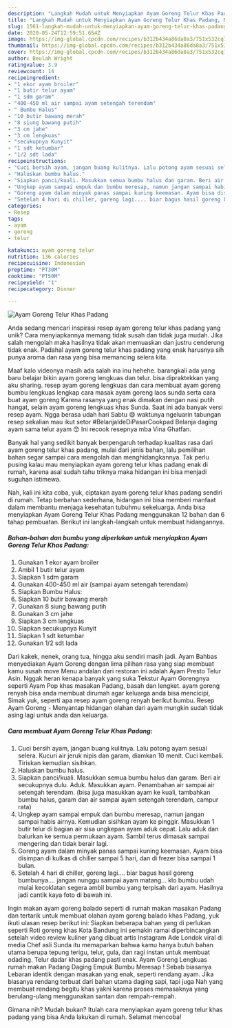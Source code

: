 ```yaml
---
description: "Langkah Mudah untuk Menyiapkan Ayam Goreng Telur Khas Padang, Menggugah Selera"
title: "Langkah Mudah untuk Menyiapkan Ayam Goreng Telur Khas Padang, Menggugah Selera"
slug: 1561-langkah-mudah-untuk-menyiapkan-ayam-goreng-telur-khas-padang-menggugah-selera
date: 2020-05-24T12:59:51.654Z
image: https://img-global.cpcdn.com/recipes/b312b434a86da8a3/751x532cq70/ayam-goreng-telur-khas-padang-foto-resep-utama.jpg
thumbnail: https://img-global.cpcdn.com/recipes/b312b434a86da8a3/751x532cq70/ayam-goreng-telur-khas-padang-foto-resep-utama.jpg
cover: https://img-global.cpcdn.com/recipes/b312b434a86da8a3/751x532cq70/ayam-goreng-telur-khas-padang-foto-resep-utama.jpg
author: Beulah Wright
ratingvalue: 3.9
reviewcount: 14
recipeingredient:
- "1 ekor ayam broiler"
- "1 butir telur ayam"
- "1 sdm garam"
- "400-450 ml air sampai ayam setengah terendam"
- " Bumbu Halus"
- "10 butir bawang merah"
- "8 siung bawang putih"
- "3 cm jahe"
- "3 cm lengkuas"
- "secukupnya Kunyit"
- "1 sdt ketumbar"
- "1/2 sdt lada"
recipeinstructions:
- "Cuci bersih ayam, jangan buang kulitnya. Lalu potong ayam sesuai selera. Kucuri air jeruk nipis dan garam, diamkan 10 menit. Cuci kembali. Tiriskan kemudian sisihkan."
- "Haluskan bumbu halus."
- "Siapkan panci/kuali. Masukkan semua bumbu halus dan garam. Beri air secukupnya dulu. Aduk. Masukkan ayam. Penambahan air sampai air setengah terendam. (bisa juga masukkan ayam ke kuali, tambahkan bumbu halus, garam dan air sampai ayam setengah terendam, campur rata)"
- "Ungkep ayam sampai empuk dan bumbu meresap, namun jangan sampai habis airnya. Kemudian sisihkan ayam ke pinggir. Masukkan 1 butir telur di bagian air sisa ungkepan ayam aduk cepat. Lalu aduk dan balurkan ke semua permukaan ayam. Sambil terus dimasak sampai mengering dan tidak berair lagi."
- "Goreng ayam dalam minyak panas sampai kuning keemasan. Ayam bisa disimpan di kulkas di chiller sampai 5 hari, dan di frezer bisa sampai 1 bulan."
- "Setelah 4 hari di chiller, goreng lagi.... biar bagus hasil goreng bumbunya.... jangan nunggu sampai ayam matang... klo bumbu udah mulai kecoklatan segera ambil bumbu yang terpisah dari ayam. Hasilnya jadi cantik kaya foto di bawah ini."
categories:
- Resep
tags:
- ayam
- goreng
- telur

katakunci: ayam goreng telur 
nutrition: 136 calories
recipecuisine: Indonesian
preptime: "PT30M"
cooktime: "PT50M"
recipeyield: "1"
recipecategory: Dinner

---
```



![Ayam Goreng Telur Khas Padang](https://img-global.cpcdn.com/recipes/b312b434a86da8a3/751x532cq70/ayam-goreng-telur-khas-padang-foto-resep-utama.jpg)

Anda sedang mencari inspirasi resep ayam goreng telur khas padang yang unik? Cara menyiapkannya memang tidak susah dan tidak juga mudah. Jika salah mengolah maka hasilnya tidak akan memuaskan dan justru cenderung tidak enak. Padahal ayam goreng telur khas padang yang enak harusnya sih punya aroma dan rasa yang bisa memancing selera kita.

Maaf kalo videonya masih ada salah ina inu hehehe. barangkali ada yang baru belajar bikin ayam goreng lengkuas dan telur. bisa dipraktekkan yang aku sharing. resep ayam goreng lengkuas dan cara membuat ayam goreng bumbu lengkuas lengkap cara masak ayam goreng laos sunda serta cara buat ayam goreng Karena rasanya yang enak dimakan dengan nasi putih hangat, selain ayam goreng lengkuas khas Sunda. Saat ini ada banyak versi resep ayam. Ngga berasa udah hari Sabtu 😄 waktunya ngeluarin tabungan resep sekalian mau ikut setor #BelanjaIdeDiPasarCookpad Belanja daging ayam sama telur ayam 😙 Ini recook resepnya mba Vina Ghatfan.

Banyak hal yang sedikit banyak berpengaruh terhadap kualitas rasa dari ayam goreng telur khas padang, mulai dari jenis bahan, lalu pemilihan bahan segar sampai cara mengolah dan menghidangkannya. Tak perlu pusing kalau mau menyiapkan ayam goreng telur khas padang enak di rumah, karena asal sudah tahu triknya maka hidangan ini bisa menjadi suguhan istimewa.


Nah, kali ini kita coba, yuk, ciptakan ayam goreng telur khas padang sendiri di rumah. Tetap berbahan sederhana, hidangan ini bisa memberi manfaat dalam membantu menjaga kesehatan tubuhmu sekeluarga. Anda bisa menyiapkan Ayam Goreng Telur Khas Padang menggunakan 12 bahan dan 6 tahap pembuatan. Berikut ini langkah-langkah untuk membuat hidangannya.

<!--inarticleads1-->

##### Bahan-bahan dan bumbu yang diperlukan untuk menyiapkan Ayam Goreng Telur Khas Padang:

1. Gunakan 1 ekor ayam broiler
1. Ambil 1 butir telur ayam
1. Siapkan 1 sdm garam
1. Gunakan 400-450 ml air (sampai ayam setengah terendam)
1. Siapkan  Bumbu Halus:
1. Siapkan 10 butir bawang merah
1. Gunakan 8 siung bawang putih
1. Gunakan 3 cm jahe
1. Siapkan 3 cm lengkuas
1. Siapkan secukupnya Kunyit
1. Siapkan 1 sdt ketumbar
1. Gunakan 1/2 sdt lada


Dari kakek, nenek, orang tua, hingga aku sendiri masih jadi. Ayam Bahbas menyediakan Ayam Goreng dengan lima pilihan rasa yang siap membuat kamu susah move Menu andalan dari restoran ini adalah Ayam Presto Telur Asin. Nggak heran kenapa banyak yang suka Tekstur Ayam Gorengnya seperti Ayam Pop khas masakan Padang, basah dan lengket. ayam goreng renyah bisa anda membuat dirumah agar keluarga anda bisa mencicipi, Simak yuk, seperti apa resep ayam goreng renyah berikut bumbu. Resep Ayam Goreng - Menyantap hidangan olahan dari ayam mungkin sudah tidak asing lagi untuk anda dan keluarga. 

<!--inarticleads2-->

##### Cara membuat Ayam Goreng Telur Khas Padang:

1. Cuci bersih ayam, jangan buang kulitnya. Lalu potong ayam sesuai selera. Kucuri air jeruk nipis dan garam, diamkan 10 menit. Cuci kembali. Tiriskan kemudian sisihkan.
1. Haluskan bumbu halus.
1. Siapkan panci/kuali. Masukkan semua bumbu halus dan garam. Beri air secukupnya dulu. Aduk. Masukkan ayam. Penambahan air sampai air setengah terendam. (bisa juga masukkan ayam ke kuali, tambahkan bumbu halus, garam dan air sampai ayam setengah terendam, campur rata)
1. Ungkep ayam sampai empuk dan bumbu meresap, namun jangan sampai habis airnya. Kemudian sisihkan ayam ke pinggir. Masukkan 1 butir telur di bagian air sisa ungkepan ayam aduk cepat. Lalu aduk dan balurkan ke semua permukaan ayam. Sambil terus dimasak sampai mengering dan tidak berair lagi.
1. Goreng ayam dalam minyak panas sampai kuning keemasan. Ayam bisa disimpan di kulkas di chiller sampai 5 hari, dan di frezer bisa sampai 1 bulan.
1. Setelah 4 hari di chiller, goreng lagi.... biar bagus hasil goreng bumbunya.... jangan nunggu sampai ayam matang... klo bumbu udah mulai kecoklatan segera ambil bumbu yang terpisah dari ayam. Hasilnya jadi cantik kaya foto di bawah ini.


Ingin makan ayam goreng balado seperti di rumah makan masakan Padang dan tertarik untuk membuat olahan ayam goreng balado khas Padang, yuk ikuti ulasan resep berikut ini: Siapkan beberapa bahan yang di perlukan seperti  Roti goreng khas Kota Bandung ini semakin ramai diperbincangkan setelah video review kuliner yang dibuat artis Instagram Ade Londok viral di media Chef asli Sunda itu memaparkan bahwa kamu hanya butuh bahan utama berupa tepung terigu, telur, gula, dan ragi instan untuk membuat odading. Telur dadar khas padang pasti enak. Ayam Goreng Lengkuas rumah makan Padang Daging Empuk Bumbu Meresap ! Sebab biasanya Lebaran identik dengan masakan yang enak, seperti rendang ayam. Jika biasanya rendang terbuat dari bahan utama daging sapi, tapi juga Nah yang membuat rendang begitu khas yakni karena proses memasaknya yang berulang-ulang menggunakan santan dan rempah-rempah. 

Gimana nih? Mudah bukan? Itulah cara menyiapkan ayam goreng telur khas padang yang bisa Anda lakukan di rumah. Selamat mencoba!
